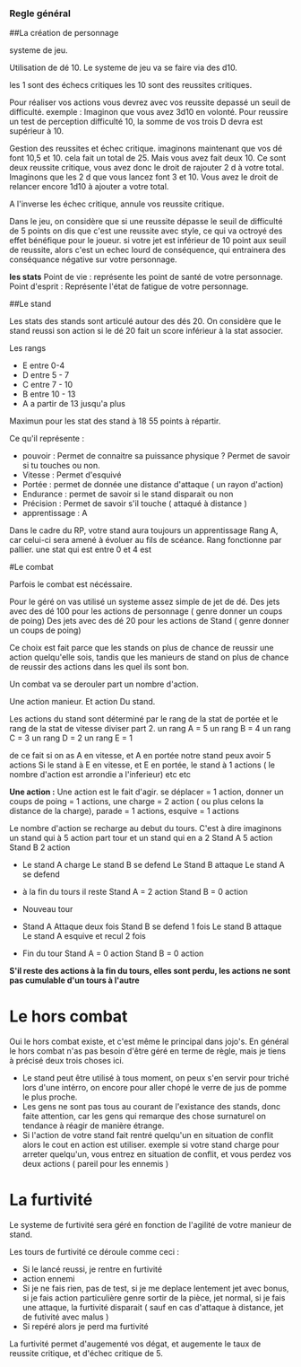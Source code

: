 ### Regle général

##La création de personnage

systeme de jeu.

Utilisation de dé 10.
Le systeme de jeu va se faire via des d10.

les 1 sont des échecs critiques
les 10 sont des reussites critiques.

Pour réaliser vos actions vous devrez avec vos reussite depassé un seuil de difficulté.
 exemple : Imaginon que vous avez 3d10 en volonté. 
 Pour reussire un test de perception difficulté 10, la somme de vos trois D devra est supérieur à 10.

Gestion des reussites et échec critique.
imaginons maintenant que vos dé font 10,5 et 10. cela fait un total de 25. 
Mais vous avez fait deux 10. Ce sont deux reussite critique, vous avez donc le droit de rajouter 2 d à votre total. 
Imaginons que les 2 d que vous lancez font 3 et 10.
Vous avez le droit de relancer encore 1d10 à ajouter a votre total.

A l'inverse les échec critique, annule vos reussite critique.

Dans le jeu, on considère que si une reussite dépasse le seuil de difficulté de 5 points on dis que c'est une reussite avec style, ce qui va octroyé des effet bénéfique pour le joueur.
si votre jet est inférieur de 10 point aux seuil de reussite, alors c'est un echec lourd de conséquence, qui entrainera des conséquance négative sur votre personnage.




**les stats**
Point de vie : représente les point de santé de votre personnage.
Point d'esprit : Représente l'état de fatigue de votre personnage.




##Le stand

Les stats des stands sont articulé autour des dés 20.
On considère que le stand reussi son action si le dé 20 fait un score inférieur à la stat associer.

Les rangs

* E entre 0-4
* D entre 5 - 7
* C entre 7 - 10
* B entre 10 - 13
* A a partir de 13 jusqu'a plus

Maximun pour les stat des stand à 18 
55 points à répartir.

Ce qu'il représente :
* pouvoir : Permet de connaitre sa puissance physique ? Permet de savoir si tu touches ou non.
* Vitesse : Permet d'esquivé 
* Portée : permet de donnée une distance d'attaque ( un rayon d'action)
* Endurance : permet de savoir si le stand disparait ou non
* Précision : Permet de savoir s'il touche ( attaqué à distance )
* apprentissage : A

Dans le cadre du RP, votre stand aura toujours un apprentissage Rang A, car celui-ci sera amené à évoluer au fils de scéance.
Rang fonctionne par pallier.
une stat qui est entre 0 et 4 est 


#Le combat

Parfois le combat est nécéssaire. 

Pour le géré on vas utilisé un systeme assez simple de jet de dé.
Des jets avec des dé 100 pour les actions de personnage ( genre donner un coups de poing)
Des jets avec des dé 20 pour les actions de Stand ( genre donner un coups de poing)

Ce choix est fait parce que les stands on plus de chance de reussir une action quelqu'elle sois, tandis que les manieurs de stand on plus de chance de reussir des actions dans les quel ils sont bon.

Un combat va se derouler part un nombre d'action.

Une action manieur.
Et action Du stand.

Les actions du stand sont déterminé par le rang de la stat de portée et le rang de la stat de vitesse diviser part 2.
un rang A = 5
un rang B = 4
un rang C = 3
un rang D = 2
un rang E = 1

de ce fait si on as A en vitesse, et A en portée notre stand peux avoir 5 actions
Si le stand à E en vitesse, et E en portée, le stand à 1 actions
( le nombre d'action est arrondie a l'inferieur)
etc etc

**Une action :** Une action est le fait d'agir. se déplacer = 1 action, donner un coups de poing = 1 actions, une charge = 2 action ( ou plus celons la distance de la charge), parade = 1 actions, esquive = 1 actions

Le nombre d'action se recharge au debut du tours.
C'est à dire imaginons un stand qui à 5 action part tour et un stand qui en a 2
Stand A 5 action
Stand B 2 action

* Le stand A charge 
Le stand B se defend
Le Stand B attaque
Le stand A se defend

* à la fin du tours il reste 
Stand A = 2 action
Stand B = 0 action

* Nouveau tour

* Stand A Attaque deux fois
Stand B se defend 1 fois
Le stand B attaque
Le stand A esquive et recul 2 fois

* Fin du tour 
Stand A = 0 action
Stand B = 0 action

**S'il reste des actions à la fin du tours, elles sont perdu, les actions ne sont pas cumulable d'un tours à l'autre**





# Le hors combat

Oui le hors combat existe, et c'est même le principal dans jojo's. En général le hors combat n'as pas besoin d'être géré en terme de règle, mais je tiens à précisé deux trois choses ici. 
* Le stand peut être utilisé à tous moment, on peux s'en servir pour triché lors d'une intérro, on encore pour aller chopé le verre de jus de pomme le plus proche.
* Les gens ne sont pas tous au courant de l'existance des stands, donc faite attention, car les gens qui remarque des chose surnaturel on tendance à réagir de manière étrange.
* Si l'action de votre stand fait rentré quelqu'un en situation de conflit alors le cout en action est utiliser. exemple si votre stand charge pour arreter quelqu'un, vous entrez en situation de conflit, et vous perdez vos deux actions ( pareil pour les ennemis )

# La furtivité

Le systeme de furtivité sera géré en fonction de l'agilité de votre manieur de stand.

Les tours de furtivité ce déroule comme ceci :
* Si le lancé reussi, je rentre en furtivité
* action ennemi
* Si je ne fais rien, pas de test, si je me deplace lentement jet avec bonus, si je fais action particulière genre sortir de la pièce, jet normal, si je fais une attaque, la furtivité disparait ( sauf en cas d'attaque à distance, jet de futivité avec malus )
* Si repéré alors je perd ma furtivité

La furtivité permet d'augementé vos dégat, et augemente le taux de reussite critique, et d'échec  critique de 5.

